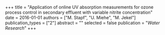 +++
title = "Application of online UV absorption measurements for ozone process control in secondary effluent with variable nitrite concentration"
date = 2016-01-01
authors = ["M. Stapf", "U. Miehe", "M. Jekel"]
publication_types = ["2"]
abstract = ""
selected = false
publication = "*Water Research*"
+++

